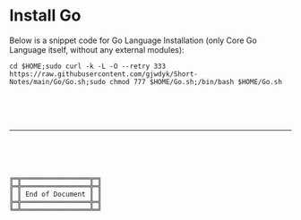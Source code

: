 # Install Go

Below is a snippet code for Go Language Installation (only Core Go Language itself, without any external modules):

`cd $HOME;sudo curl -k -L -O --retry 333 https://raw.githubusercontent.com/gjwdyk/Short-Notes/main/Go/Go.sh;sudo chmod 777 $HOME/Go.sh;/bin/bash $HOME/Go.sh`



<br><br><br>

***

<br><br><br>
```
╔═╦═════════════════╦═╗
╠═╬═════════════════╬═╣
║ ║ End of Document ║ ║
╠═╬═════════════════╬═╣
╚═╩═════════════════╩═╝
```
<br><br><br>


